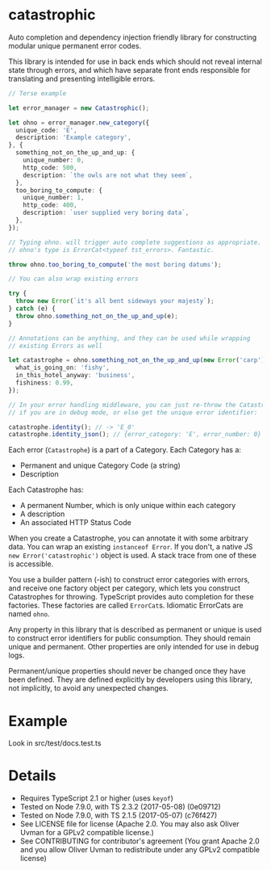 # catastrophic

Auto completion and dependency injection friendly library for
constructing modular unique permanent error codes.

This library is intended for use in back ends which should not reveal
internal state through errors, and which have separate front ends
responsible for translating and presenting intelligible errors.

```typescript
// Terse example

let error_manager = new Catastrophic();

let ohno = error_manager.new_category({
  unique_code: 'E',
  description: 'Example category',
}, {
  something_not_on_the_up_and_up: {
    unique_number: 0,
    http_code: 500,
    description: `the owls are not what they seem`,
  },
  too_boring_to_compute: {
    unique_number: 1,
    http_code: 400,
    description: `user supplied very boring data`,
  },
});

// Typing ohno. will trigger auto complete suggestions as appropriate.
// ohno's type is ErrorCat<typeof tst_errors>. Fantastic.

throw ohno.too_boring_to_compute('the most boring datums');

// You can also wrap existing errors

try {
  throw new Error(`it's all bent sideways your majesty`);
} catch (e) {
  throw ohno.something_not_on_the_up_and_up(e);
}

// Annotations can be anything, and they can be used while wrapping
// existing Errors as well

let catastrophe = ohno.something_not_on_the_up_and_up(new Error('carp'), {
  what_is_going_on: 'fishy',
  in_this_hotel_anyway: 'business',
  fishiness: 0.99,
});

// In your error handling middleware, you can just re-throw the Catastrophe
// if you are in debug mode, or else get the unique error identifier:

catastrophe.identity(); // -> 'E_0'
catastrophe.identity_json(); // {error_category: 'E', error_number: 0}
```

Each error (`Catastrophe`) is a part of a Category. Each Category has a:
* Permanent and unique Category Code (a string)
* Description

Each Catastrophe has:
* A permanent Number, which is only unique within each category
* A description
* An associated HTTP Status Code

When you create a Catastrophe, you can annotate it with some arbitrary
data. You can wrap an existing `instanceof Error`. If you don't, a
native JS `new Error('catastrophic')` object is used. A stack trace from
one of these is accessible.

You use a builder pattern (-ish) to construct error categories with
errors, and receive one factory object per category, which lets you
construct Catastrophes for throwing. TypeScript provides auto completion
for these factories. These factories are called `ErrorCat`s. Idiomatic
ErrorCats are named `ohno`.

Any property in this library that is described as permanent or unique is
used to construct error identifiers for public consumption. They should
remain unique and permanent. Other properties are only intended for use
in debug logs.

Permanent/unique properties should never be changed once they have been
defined. They are defined explicitly by developers using this library,
not implicitly, to avoid any unexpected changes.

# Example

Look in src/test/docs.test.ts

# Details

* Requires TypeScript 2.1 or higher (uses `keyof`)
* Tested on Node 7.9.0, with TS 2.3.2 (2017-05-08) (0e09712)
* Tested on Node 7.9.0, with TS 2.1.5 (2017-05-07) (c76f427)
* See LICENSE file for license (Apache 2.0. You may also ask
  Oliver Uvman for a GPLv2 compatible license.)
* See CONTRIBUTING for contributor's agreement (You grant Apache 2.0
  and you allow Oliver Uvman to redistribute under any GPLv2 compatible
  license)
